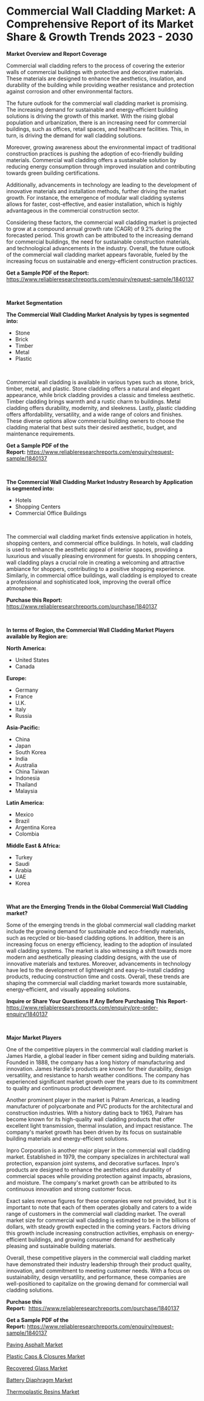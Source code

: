 <p><h1>Commercial Wall Cladding Market: A Comprehensive Report of its Market Share & Growth Trends 2023 - 2030</h1></p><p><strong>Market Overview and Report Coverage</strong></p>
<p><p>Commercial wall cladding refers to the process of covering the exterior walls of commercial buildings with protective and decorative materials. These materials are designed to enhance the aesthetics, insulation, and durability of the building while providing weather resistance and protection against corrosion and other environmental factors.</p><p>The future outlook for the commercial wall cladding market is promising. The increasing demand for sustainable and energy-efficient building solutions is driving the growth of this market. With the rising global population and urbanization, there is an increasing need for commercial buildings, such as offices, retail spaces, and healthcare facilities. This, in turn, is driving the demand for wall cladding solutions.</p><p>Moreover, growing awareness about the environmental impact of traditional construction practices is pushing the adoption of eco-friendly building materials. Commercial wall cladding offers a sustainable solution by reducing energy consumption through improved insulation and contributing towards green building certifications.</p><p>Additionally, advancements in technology are leading to the development of innovative materials and installation methods, further driving the market growth. For instance, the emergence of modular wall cladding systems allows for faster, cost-effective, and easier installation, which is highly advantageous in the commercial construction sector.</p><p>Considering these factors, the commercial wall cladding market is projected to grow at a compound annual growth rate (CAGR) of 9.2% during the forecasted period. This growth can be attributed to the increasing demand for commercial buildings, the need for sustainable construction materials, and technological advancements in the industry. Overall, the future outlook of the commercial wall cladding market appears favorable, fueled by the increasing focus on sustainable and energy-efficient construction practices.</p></p>
<p><strong>Get a Sample PDF of the Report:</strong> <a href="https://www.reliableresearchreports.com/enquiry/request-sample/1840137">https://www.reliableresearchreports.com/enquiry/request-sample/1840137</a></p>
<p>&nbsp;</p>
<p><strong>Market Segmentation</strong></p>
<p><strong>The Commercial Wall Cladding Market Analysis by types is segmented into:</strong></p>
<p><ul><li>Stone</li><li>Brick</li><li>Timber</li><li>Metal</li><li>Plastic</li></ul></p>
<p>&nbsp;</p>
<p><p>Commercial wall cladding is available in various types such as stone, brick, timber, metal, and plastic. Stone cladding offers a natural and elegant appearance, while brick cladding provides a classic and timeless aesthetic. Timber cladding brings warmth and a rustic charm to buildings. Metal cladding offers durability, modernity, and sleekness. Lastly, plastic cladding offers affordability, versatility, and a wide range of colors and finishes. These diverse options allow commercial building owners to choose the cladding material that best suits their desired aesthetic, budget, and maintenance requirements.</p></p>
<p><strong>Get a Sample PDF of the Report:</strong>&nbsp;<a href="https://www.reliableresearchreports.com/enquiry/request-sample/1840137">https://www.reliableresearchreports.com/enquiry/request-sample/1840137</a></p>
<p>&nbsp;</p>
<p><strong>The Commercial Wall Cladding Market Industry Research by Application is segmented into:</strong></p>
<p><ul><li>Hotels</li><li>Shopping Centers</li><li>Commercial Office Buildings</li></ul></p>
<p>&nbsp;</p>
<p><p>The commercial wall cladding market finds extensive application in hotels, shopping centers, and commercial office buildings. In hotels, wall cladding is used to enhance the aesthetic appeal of interior spaces, providing a luxurious and visually pleasing environment for guests. In shopping centers, wall cladding plays a crucial role in creating a welcoming and attractive ambiance for shoppers, contributing to a positive shopping experience. Similarly, in commercial office buildings, wall cladding is employed to create a professional and sophisticated look, improving the overall office atmosphere.</p></p>
<p><strong>Purchase this Report:</strong>&nbsp; <a href="https://www.reliableresearchreports.com/purchase/1840137">https://www.reliableresearchreports.com/purchase/1840137</a></p>
<p>&nbsp;</p>
<p><strong>In terms of Region, the Commercial Wall Cladding Market Players available by Region are:</strong></p>
<p>
    <p> <strong> North America: </strong>
        <ul>
            <li>United States</li>
            <li>Canada</li>
        </ul>
        </p> 
    <p> <strong> Europe: </strong>
        <ul>
            <li>Germany</li>
            <li>France</li>
            <li>U.K.</li>
            <li>Italy</li>
            <li>Russia</li>
        </ul>
        </p> 
    <p> <strong> Asia-Pacific: </strong>
        <ul>
            <li>China</li>
            <li>Japan</li>
            <li>South Korea</li>
            <li>India</li>
            <li>Australia</li>
            <li>China Taiwan</li>
            <li>Indonesia</li>
            <li>Thailand</li>
            <li>Malaysia</li>
        </ul>
        </p> 
    <p> <strong> Latin America: </strong>
        <ul>
            <li>Mexico</li>
            <li>Brazil</li>
            <li>Argentina Korea</li>
            <li>Colombia</li>
        </ul>
        </p> 
    <p> <strong> Middle East & Africa: </strong>
        <ul>
            <li>Turkey</li>
            <li>Saudi</li>
            <li>Arabia</li>
            <li>UAE</li>
            <li>Korea</li>
        </ul>
    </p>
    </p>
<p>&nbsp;</p>
<p><strong>What are the Emerging Trends in the Global Commercial Wall Cladding market?</strong></p>
<p><p>Some of the emerging trends in the global commercial wall cladding market include the growing demand for sustainable and eco-friendly materials, such as recycled or bio-based cladding options. In addition, there is an increasing focus on energy efficiency, leading to the adoption of insulated wall cladding systems. The market is also witnessing a shift towards more modern and aesthetically pleasing cladding designs, with the use of innovative materials and textures. Moreover, advancements in technology have led to the development of lightweight and easy-to-install cladding products, reducing construction time and costs. Overall, these trends are shaping the commercial wall cladding market towards more sustainable, energy-efficient, and visually appealing solutions.</p></p>
<p><strong>Inquire or Share Your Questions If Any Before Purchasing This Report</strong>- <a href="https://www.reliableresearchreports.com/enquiry/pre-order-enquiry/1840137">https://www.reliableresearchreports.com/enquiry/pre-order-enquiry/1840137</a></p>
<p>&nbsp;</p>
<p><strong>Major Market Players</strong></p>
<p><p>One of the competitive players in the commercial wall cladding market is James Hardie, a global leader in fiber cement siding and building materials. Founded in 1888, the company has a long history of manufacturing and innovation. James Hardie's products are known for their durability, design versatility, and resistance to harsh weather conditions. The company has experienced significant market growth over the years due to its commitment to quality and continuous product development. </p><p>Another prominent player in the market is Palram Americas, a leading manufacturer of polycarbonate and PVC products for the architectural and construction industries. With a history dating back to 1963, Palram has become known for its high-quality wall cladding products that offer excellent light transmission, thermal insulation, and impact resistance. The company's market growth has been driven by its focus on sustainable building materials and energy-efficient solutions.</p><p>Inpro Corporation is another major player in the commercial wall cladding market. Established in 1979, the company specializes in architectural wall protection, expansion joint systems, and decorative surfaces. Inpro's products are designed to enhance the aesthetics and durability of commercial spaces while providing protection against impacts, abrasions, and moisture. The company's market growth can be attributed to its continuous innovation and strong customer focus.</p><p>Exact sales revenue figures for these companies were not provided, but it is important to note that each of them operates globally and caters to a wide range of customers in the commercial wall cladding market. The overall market size for commercial wall cladding is estimated to be in the billions of dollars, with steady growth expected in the coming years. Factors driving this growth include increasing construction activities, emphasis on energy-efficient buildings, and growing consumer demand for aesthetically pleasing and sustainable building materials.</p><p>Overall, these competitive players in the commercial wall cladding market have demonstrated their industry leadership through their product quality, innovation, and commitment to meeting customer needs. With a focus on sustainability, design versatility, and performance, these companies are well-positioned to capitalize on the growing demand for commercial wall cladding solutions.</p></p>
<p><strong>Purchase this Report:</strong>&nbsp;&nbsp;<a href="https://www.reliableresearchreports.com/purchase/1840137">https://www.reliableresearchreports.com/purchase/1840137</a></p>
<p></p>
<p><strong>Get a Sample PDF of the Report:</strong>&nbsp;<a href="https://www.reliableresearchreports.com/enquiry/request-sample/1840137">https://www.reliableresearchreports.com/enquiry/request-sample/1840137</a></p>
<p><p><a href="https://github.com/vimar16th/Market-Research-Report-List-2/blob/main/paving-asphalt-market.md">Paving Asphalt Market</a></p><p><a href="https://github.com/luckyshygirl/Market-Research-Report-List-2/blob/main/plastic-caps-closures-market.md">Plastic Caps & Closures Market</a></p><p><a href="https://github.com/gdfhhhj/Market-Research-Report-List-2/blob/main/recovered-glass-market.md">Recovered Glass Market</a></p><p><a href="https://github.com/sofayahoo2023/Market-Research-Report-List-2/blob/main/battery-diaphragm-market.md">Battery Diaphragm Market</a></p><p><a href="https://github.com/gulaimolin/Market-Research-Report-List-1/blob/main/thermoplastic-resins-market.md">Thermoplastic Resins Market</a></p></p>